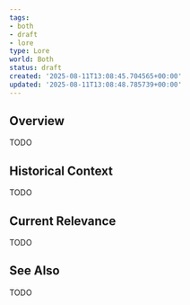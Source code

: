 ```yaml
---
tags:
- both
- draft
- lore
type: Lore
world: Both
status: draft
created: '2025-08-11T13:08:45.704565+00:00'
updated: '2025-08-11T13:08:48.785739+00:00'
---
```



## Overview

TODO
## Historical Context

TODO
## Current Relevance

TODO
## See Also

TODO
